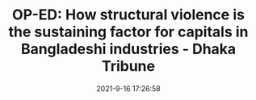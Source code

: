 ---
"title": "OP-ED: How structural violence is the sustaining factor for capitals in Bangladeshi industries - Dhaka Tribune"
"date": "2021-9-16 17:26:58"
"feed_name": "GOOGLENEWSINDUSTRIAL"
"feed_website": "https://news.google.com/search?q=industrial%2Bincident&hl=en-US&gl=US&ceid=US:en"
"feed_rss": "https://news.google.com/rss/search?q=industrial%2Bincident&hl=en-US&gl=US&ceid=US:en"
"link": "https://www.dhakatribune.com/business/2021/09/16/op-ed-how-structural-violence-is-the-sustaining-factor-for-capitals-in-bangladeshi-industries"
"file": "_posts/2021-1-1-0abcc9bc0562390868c713af7aca9a2146f62ed1.md"
"accident": "0"
"drilling": "0"
---